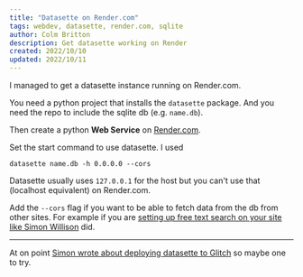 ```yaml
---
title: "Datasette on Render.com"
tags: webdev, datasette, render.com, sqlite
author: Colm Britton
description: Get datasette working on Render
created: 2022/10/10
updated: 2022/10/11
---
```


I managed to get a datasette instance running on Render.com.

You need a python project that installs the `datasette` package. And you need the repo to include the sqlite db (e.g. `name.db`).

Then create a python **Web Service** on [Render.com](render.com).

Set the start command to use datasette. I used

```
datasette name.db -h 0.0.0.0 --cors
```

Datasette usually uses `127.0.0.1` for the host but you can't use that (localhost equivalent) on Render.com.

Add the `--cors` flag if you want to be able to fetch data from the db from other sites. For example if you are [setting up free text search on your site like Simon Willison](https://24ways.org/2018/fast-autocomplete-search-for-your-website/) did.

--------------------

At on point [Simon wrote about deploying datasette to Glitch](https://simonwillison.net/2019/Apr/23/datasette-glitch/) so maybe one to try.
